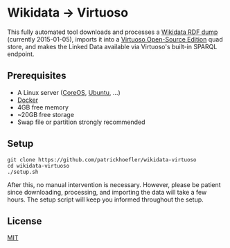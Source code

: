 # Wikidata → Virtuoso

This fully automated tool downloads and processes a [Wikidata RDF dump](https://tools.wmflabs.org/wikidata-exports/rdf/) (currently 2015-01-05), imports it into a [Virtuoso Open-Source Edition](https://github.com/openlink/virtuoso-opensource) quad store, and makes the Linked Data available via Virtuoso's built-in SPARQL endpoint.


## Prerequisites

* A Linux server ([CoreOS](https://coreos.com/), [Ubuntu](http://www.ubuntu.com/), …)
* [Docker](https://www.docker.com/)
* 4GB free memory
* ~20GB free storage
* Swap file or partition strongly recommended


## Setup

```
git clone https://github.com/patrickhoefler/wikidata-virtuoso
cd wikidata-virtuoso
./setup.sh
```

After this, no manual intervention is necessary.
However, please be patient since downloading, processing, and importing the data will take a few hours.
The setup script will keep you informed throughout the setup.

## License

[MIT](LICENSE.txt)
